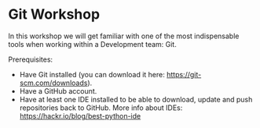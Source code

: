 # Git Workshop

In this workshop we will get familiar with one of the most indispensable tools when working within a Development team: Git.

Prerequisites:
- Have Git installed (you can download it here: https://git-scm.com/downloads).
- Have a GitHub account. 
- Have at least one IDE installed to be able to download, update and push repositories back to GitHub. More info about IDEs: https://hackr.io/blog/best-python-ide
